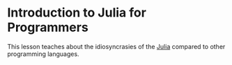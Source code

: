 # Introduction to Julia for Programmers

This lesson teaches about the idiosyncrasies of the
[Julia](http://julialang.org/) compared to other programming languages.
